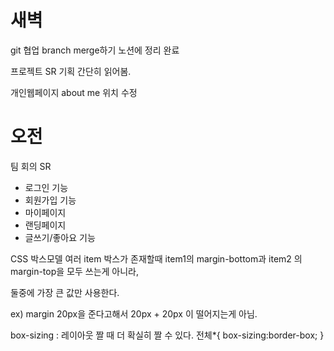 # 새벽

git 협업 branch merge하기 노션에 정리 완료

프로젝트 SR 기획 간단히 읽어봄.

개인웹페이지 about me 위치 수정

# 오전

팀 회의
SR

-   로그인 기능
-   회원가입 기능
-   마이페이지
-   랜딩페이지
-   글쓰기/좋아요 기능

CSS 박스모델
여러 item 박스가 존재할때 item1의 margin-bottom과 item2 의 margin-top을 모두 쓰는게 아니라,

둘중에 가장 큰 값만 사용한다.

ex) margin 20px을 준다고해서 20px + 20px 이 떨어지는게 아님.

box-sizing : 레이아웃 짤 때 더 확실히 짤 수 있다.
전체\*{
box-sizing:border-box;
}
